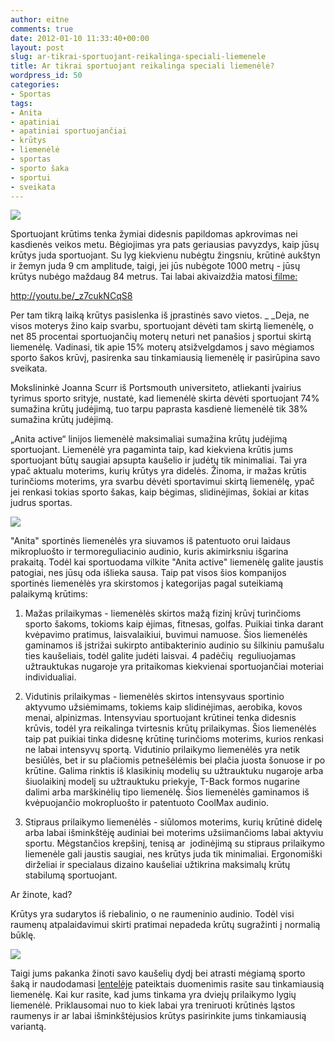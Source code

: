 ```yaml
---
author: eitne
comments: true
date: 2012-01-10 11:33:40+00:00
layout: post
slug: ar-tikrai-sportuojant-reikalinga-speciali-liemenele
title: Ar tikrai sportuojant reikalinga speciali liemenėlė?
wordpress_id: 50
categories:
- Sportas
tags:
- Anita
- apatiniai
- apatiniai sportuojančiai
- krūtys
- liemenėlė
- sportas
- sporto šaka
- sportui
- sveikata
---
```


[![](http://anita.lt/files/2012/01/sport2.jpg)](http://anita.lt/ar-tikrai-sportuojant-reikalinga-speciali-liemenele/sport2/)


Sportuojant krūtims tenka žymiai didesnis papildomas apkrovimas nei kasdienės veikos metu. Bėgiojimas yra pats geriausias pavyzdys, kaip jūsų krūtys juda sportuojant. Su lyg kiekvienu nubėgtu žingsniu, krūtinė aukštyn ir žemyn juda 9 cm amplitude, taigi, jei jūs nubėgote 1000 metrų - jūsų krūtys nubėgo maždaug 84 metrus. Tai labai akivaizdžia matosi[ filme:](http://youtu.be/_z7cukNCqS8)

http://youtu.be/_z7cukNCqS8

Per tam tikrą laiką krūtys pasislenka iš įprastinės savo vietos. _
_Deja, ne visos moterys žino kaip svarbu, sportuojant dėvėti tam skirtą liemenėlę, o net 85 procentai sportuojančių moterų neturi net panašios į sportui skirtą liemenėlę. Vadinasi, tik apie 15% moterų atsižvelgdamos į savo mėgiamos sporto šakos krūvį, pasirenka sau tinkamiausią liemenėlę ir pasirūpina savo sveikata.

Mokslininkė Joanna Scurr iš Portsmouth universiteto, atliekanti įvairius tyrimus sporto srityje, nustatė, kad liemenėlė skirta dėvėti sportuojant 74% sumažina krūtų judėjimą, tuo tarpu paprasta kasdienė liemenėlė tik 38% sumažina krūtų judėjimą.

„Anita active“ linijos liemenėlė maksimaliai sumažina krūtų judėjimą sportuojant. Liemenėlė yra pagaminta taip, kad kiekviena krūtis jums sportuojant būtų saugiai apsupta kaušelio ir judėtų tik minimaliai. Tai yra ypač aktualu moterims, kurių krūtys yra didelės. Žinoma, ir mažas krūtis turinčioms moterims, yra svarbu dėvėti sportavimui skirtą liemenėlę, ypač jei renkasi tokias sporto šakas, kaip bėgimas, slidinėjimas, šokiai ar kitas judrus sportas.

[![](http://anita.lt/files/2012/01/sport3.jpg)](http://anita.lt/ar-tikrai-sportuojant-reikalinga-speciali-liemenele/sport3/)

"Anita" sportinės liemenėlės yra siuvamos iš patentuoto orui laidaus mikropluošto ir termoreguliacinio audinio, kuris akimirksniu išgarina prakaitą. Todėl kai sportuodama vilkite "Anita active" liemenėlę galite jaustis patogiai, nes jūsų oda išlieka sausa. Taip pat visos šios kompanijos sportinės liemenėlės yra skirstomos į kategorijas pagal suteikiamą palaikymą krūtims:

1. Mažas prilaikymas - liemenėlės skirtos mažą fizinį krūvį turinčioms sporto šakoms, tokioms kaip ėjimas, fitnesas, golfas. Puikiai tinka darant kvėpavimo pratimus, laisvalaikiui, buvimui namuose. Šios liemenėlės gaminamos iš įstrižai sukirpto antibakterinio audinio su šilkiniu pamušalu ties kaušeliais, todėl galite judėti laisvai. 4 padėčių  reguliuojamas užtrauktukas nugaroje yra pritaikomas kiekvienai sportuojančiai moteriai individualiai.

2. Vidutinis prilaikymas - liemenėlės skirtos intensyvaus sportinio aktyvumo užsiėmimams, tokiems kaip slidinėjimas, aerobika, kovos menai, alpinizmas. Intensyviau sportuojant krūtinei tenka didesnis krūvis, todėl yra reikalinga tvirtesnis krūtų prilaikymas. Šios liemenėlės taip pat puikiai tinka didesnę krūtinę turinčioms moterims, kurios renkasi ne labai intensyvų sportą. Vidutinio prilaikymo liemenėlės yra netik besiūlės, bet ir su plačiomis petnešėlėmis bei plačia juosta šonuose ir po krūtine. Galima rinktis iš klasikinių modelių su užtrauktuku nugaroje arba šiuolaikinį modelį su užtrauktuku priekyje, T-Back formos nugarine dalimi arba marškinėlių tipo liemenėlę. Šios liemenėlės gaminamos iš kvėpuojančio mokropluošto ir patentuoto CoolMax audinio.

3. Stipraus prilaikymo liemenėlės - siūlomos moterims, kurių krūtinė didelę arba labai išminkštėję audiniai bei moterims užsiimančioms labai aktyviu sportu. Mėgstančios krepšinį, tenisą ar  jodinėjimą su stipraus prilaikymo liemenėle gali jaustis saugiai, nes krūtys juda tik minimaliai. Ergonomiški dirželiai ir specialaus dizaino kaušeliai užtikrina maksimalų krūtų stabilumą sportuojant.

Ar žinote, kad?

Krūtys yra sudarytos iš riebalinio, o ne raumeninio audinio. Todėl visi raumenų atpalaidavimui skirti pratimai nepadeda krūtų sugražinti į normalią būklę.


[![](http://anita.lt/files/2012/01/sport4.jpg)](http://anita.lt/ar-tikrai-sportuojant-reikalinga-speciali-liemenele/sport4/)


Taigi jums pakanka žinoti savo kaušelių dydį bei atrasti mėgiamą sporto šaką ir naudodamasi [lentelėje](http://anita.lt/kaip-pasirinkti-tinkama-liemenele-aktyviam-poilsiui/) pateiktais duomenimis rasite sau tinkamiausią liemenėlę. Kai kur rasite, kad jums tinkama yra dviejų prilaikymo lygių liemenėlė. Priklausomai nuo to kiek labai yra treniruoti krūtinės ląstos raumenys ir ar labai išminkštėjusios krūtys pasirinkite jums tinkamiausią variantą.
